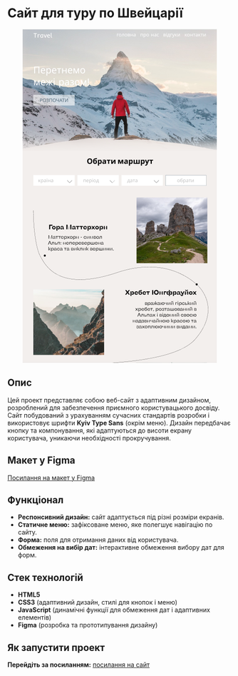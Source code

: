 # Сайт для туру по Швейцарії

<p align="center">
<img src="https://github.com/tsisar-daria/travel/blob/main/image/2024-11-07%20(1).png">
</p>

## Опис
Цей проект представляє собою веб-сайт з адаптивним дизайном, розроблений для забезпечення приємного користувацького досвіду. Сайт побудований з урахуванням сучасних стандартів розробки і використовує шрифти **Kyiv Type Sans** (окрім меню). Дизайн передбачає кнопку та компонування, які адаптуються до висоти екрану користувача, уникаючи необхідності прокручування.

## Макет у Figma
[Посилання на макет у Figma]([https://www.figma.com/path-to-your-design](https://www.figma.com/design/4bWSlL8bemKkzqRzfT7HxE/site1?node-id=0-1&t=pHQf3iuTwfSZcv2H-1))

## Функціонал

- **Респонсивний дизайн:** сайт адаптується під різні розміри екранів.
- **Статичне меню:** зафіксоване меню, яке полегшує навігацію по сайту.
- **Форма:** поля для отримання даних від користувача.
- **Обмеження на вибір дат:** інтерактивне обмеження вибору дат для форм.

## Стек технологій

- **HTML5**
- **CSS3** (адаптивний дизайн, стилі для кнопок і меню)
- **JavaScript** (динамічні функції для обмеження дат і адаптивних елементів)
- **Figma** (розробка та прототипування дизайну)

## Як запустити проект
**Перейдіть за посиланням:** [посилання на сайт](https://tsisar-daria.github.io/travel/)

